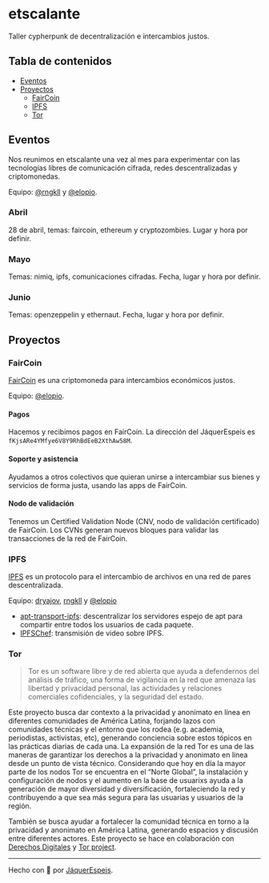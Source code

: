 # etscalante

Taller cypherpunk de decentralización e intercambios justos.

## Tabla de contenidos

* [Eventos](#eventos)
* [Proyectos](#proyectos)
  * [FairCoin](#faircoin)
  * [IPFS](#ipfs)
  * [Tor](#Tor)
## Eventos

Nos reunimos en etscalante una vez al mes para experimentar con las tecnologías libres de comunicación cifrada, 
redes descentralizadas y criptomonedas.

Equipo: [@rngkll](https://github.com/rngkll) y [@elopio](https://github.com/elopio). 

### Abril

28 de abril, temas: faircoin, ethereum y cryptozombies. Lugar y hora por definir.

### Mayo

Temas: nimiq, ipfs, comunicaciones cifradas. Fecha, lugar y hora por definir.

### Junio

Temas: openzeppelin y ethernaut. Fecha, lugar y hora por definir.

## Proyectos

### FairCoin

[FairCoin](https://fair-coin.org/) es una criptomoneda para intercambios económicos justos.

Equipo: [@elopio](https://github.com/elopio).

#### Pagos

Hacemos y recibimos pagos en FairCoin. La dirección del JáquerEspeis es `fKjsARe4YMfye6V8Y9RhBdEeB2XthAw58M`.

#### Soporte y asistencia

Ayudamos a otros colectivos que quieran unirse a intercambiar sus bienes y servicios de forma justa, usando
las apps de FairCoin.

#### Nodo de validación

Tenemos un Certified Validation Node (CNV, nodo de validación certificado) de FairCoin. Los CVNs generan nuevos 
bloques para validar las transacciones de la red de FairCoin.

### IPFS

[IPFS](https://ipfs.io) es un protocolo para el intercambio de archivos en una red de pares descentralizada.

Equipo: [dryajov](https://github.com/dryajov), [rngkll](https://github.com/rngkll) y [@elopio](https://github.com/elopio)

* [apt-transport-ipfs](https://github.com/JaquerEspeis/apt-transport-ipfs): descentralizar los servidores espejo de apt para compartir entre todos los usuarios de cada 
  paquete.
* [IPFSChef](https://github.com/JaquerEspeis/IPFSChef): transmisión de video sobre IPFS.



### Tor

> Tor es un software libre y de red abierta que ayuda a defendernos del análisis de tráfico, una forma de vigilancia en la red que amenaza las libertad y privacidad personal, las actividades y relaciones comerciales cofidenciales, y la seguridad del estado.

Este proyecto busca dar contexto a la privacidad y anonimato en línea en diferentes comunidades de América Latina, forjando lazos con comunidades técnicas y el entorno que los rodea (e.g. academia, periodistas, activistas, etc), generando conciencia sobre estos tópicos en las prácticas diarias de cada una. La expansión de la red Tor es una de las maneras de garantizar los derechos a la privacidad y anonimato en línea desde un punto de vista técnico. Considerando que hoy en día la mayor parte de los nodos Tor se encuentra en el “Norte Global”, la instalación y configuración de nodos y el aumento en la base de usuarixs ayuda a la generación de mayor diversidad y diversificación, fortaleciendo la red y contribuyendo a que sea más segura para las usuarias y usuarios de la región.

También se busca ayudar a fortalecer la comunidad técnica en torno a la privacidad y anonimato en América Latina, generando espacios y discusión entre diferentes actores. Este proyecto se hace en colaboración con [Derechos Digitales](https://www.derechosdigitales.org) y [Tor project](https://donate.torproject.org/pdr).

***

Hecho con :rainbow: por [JáquerEspeis](https://github.com/jaquerespeis).
